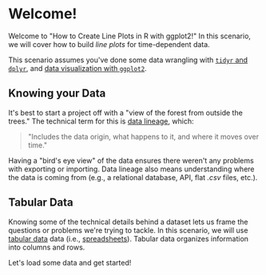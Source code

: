 # Welcome!

Welcome to "How to Create Line Plots in R with ggplot2!" In this scenario, we will cover how to build *line plots* for time-dependent data.

This scenario assumes you've done some data wrangling with [`tidyr` and `dplyr`](https://learning.oreilly.com/scenarios/-/9781492079064), and [data visualization with `ggplot2`](https://learning.oreilly.com/scenarios/-/9781492079071).

## Knowing your Data

It's best to start a project off with a "view of the forest from outside the trees." The technical term for this is [data lineage](https://en.wikipedia.org/wiki/Data_lineage#), which:

> "Includes the data origin, what happens to it, and where it moves over time."

Having a "bird's eye view" of the data ensures there weren't any problems with exporting or importing. Data lineage also means understanding where the data is coming from (e.g., a relational database, API, flat _.csv_ files, etc.).

## Tabular Data

Knowing some of the technical details behind a dataset lets us frame the questions or problems we're trying to tackle. In this scenario, we will use [tabular data](http://bit.ly/3aXXB4I) data (i.e., [spreadsheets](https://en.wikipedia.org/wiki/Spreadsheet)). Tabular data organizes information into columns and rows.

Let's load some data and get started!
